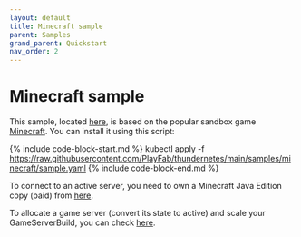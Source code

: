 ```yaml
---
layout: default
title: Minecraft sample
parent: Samples
grand_parent: Quickstart
nav_order: 2
---
```


# Minecraft sample

This sample, located [here](https://github.com/PlayFab/thundernetes/tree/main/samples/minecraft), is based on the popular sandbox game [Minecraft](https://www.minecraft.net/). You can install it using this script:

{% include code-block-start.md %}
kubectl apply -f https://raw.githubusercontent.com/PlayFab/thundernetes/main/samples/minecraft/sample.yaml
{% include code-block-end.md %}

To connect to an active server, you need to own a Minecraft Java Edition copy (paid) from [here](https://www.minecraft.net/en-us/get-minecraft).

To allocate a game server (convert its state to active) and scale your GameServerBuild, you can check [here](allocation-scaling.md).